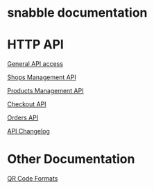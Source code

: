 snabble documentation
=======================

HTTP API
========

[General API access](api_general.md)

[Shops Management API](api_shops.md)

[Products Management API](api_products.md)

[Checkout API](api_checkout.md)

[Orders API](api_orders.md)

[API Changelog](API_CHANGELOG.md)

Other Documentation
====================

[QR Code Formats](QR_code_formats.md)


